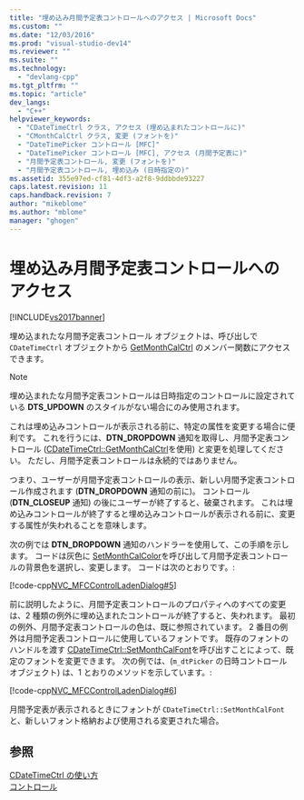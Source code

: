 ```yaml
---
title: "埋め込み月間予定表コントロールへのアクセス | Microsoft Docs"
ms.custom: ""
ms.date: "12/03/2016"
ms.prod: "visual-studio-dev14"
ms.reviewer: ""
ms.suite: ""
ms.technology: 
  - "devlang-cpp"
ms.tgt_pltfrm: ""
ms.topic: "article"
dev_langs: 
  - "C++"
helpviewer_keywords: 
  - "CDateTimeCtrl クラス, アクセス (埋め込まれたコントロールに)"
  - "CMonthCalCtrl クラス, 変更 (フォントを)"
  - "DateTimePicker コントロール [MFC]"
  - "DateTimePicker コントロール [MFC], アクセス (月間予定表に)"
  - "月間予定表コントロール, 変更 (フォントを)"
  - "月間予定表コントロール, 埋め込み (日時指定の)"
ms.assetid: 355e97ed-cf81-4df3-a2f8-9ddbbde93227
caps.latest.revision: 11
caps.handback.revision: 7
author: "mikeblome"
ms.author: "mblome"
manager: "ghogen"
---
```

# 埋め込み月間予定表コントロールへのアクセス
[!INCLUDE[vs2017banner](../assembler/inline/includes/vs2017banner.md)]

埋め込まれたな月間予定表コントロール オブジェクトは、呼び出しで `CDateTimeCtrl` オブジェクトから [GetMonthCalCtrl](../Topic/CDateTimeCtrl::GetMonthCalCtrl.md) のメンバー関数にアクセスできます。  
  
> [!NOTE]
>  埋め込まれたな月間予定表コントロールは日時指定のコントロールに設定されている **DTS\_UPDOWN** のスタイルがない場合にのみ使用されます。  
  
 これは埋め込みコントロールが表示される前に、特定の属性を変更する場合に便利です。  これを行うには、**DTN\_DROPDOWN** 通知を取得し、月間予定表コントロール \([CDateTimeCtrl::GetMonthCalCtrl](../Topic/CDateTimeCtrl::GetMonthCalCtrl.md)を使用\) と変更を処理してください。  ただし、月間予定表コントロールは永続的ではありません。  
  
 つまり、ユーザーが月間予定表コントロールの表示、新しい月間予定表コントロール作成されます \(**DTN\_DROPDOWN** 通知の前に\)。  コントロール \(**DTN\_CLOSEUP** 通知\) の後にユーザーが終了すると、破棄されます。  これは埋め込みコントロールが終了すると埋め込みコントロールが表示される前に、変更する属性が失われることを意味します。  
  
 次の例では **DTN\_DROPDOWN** 通知のハンドラーを使用して、この手順を示します。  コードは灰色に [SetMonthCalColor](../Topic/CDateTimeCtrl::SetMonthCalColor.md)を呼び出して月間予定表コントロールの背景色を選択し、変更します。  コードは次のとおりです。:  
  
 [!code-cpp[NVC_MFCControlLadenDialog#5](../mfc/codesnippet/CPP/accessing-the-embedded-month-calendar-control_1.cpp)]  
  
 前に説明したように、月間予定表コントロールのプロパティへのすべての変更は、2 種類の例外に埋め込まれたコントロールが終了すると、失われます。  最初の例外、月間予定表コントロールの色は、既に参照されています。  2 番目の例外は月間予定表コントロールに使用しているフォントです。  既存のフォントのハンドルを渡す [CDateTimeCtrl::SetMonthCalFont](../Topic/CDateTimeCtrl::SetMonthCalFont.md)を呼び出すことによって、既定のフォントを変更できます。  次の例では、\(`m_dtPicker` の日時コントロール オブジェクト\) は、1 とおりのメソッドを示しています。:  
  
 [!code-cpp[NVC_MFCControlLadenDialog#6](../mfc/codesnippet/CPP/accessing-the-embedded-month-calendar-control_2.cpp)]  
  
 月間予定表が表示されるときにフォントが `CDateTimeCtrl::SetMonthCalFont`と、新しいフォント格納および使用される変更された場合。  
  
## 参照  
 [CDateTimeCtrl の使い方](../mfc/using-cdatetimectrl.md)   
 [コントロール](../mfc/controls-mfc.md)